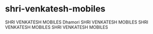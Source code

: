 # shri-venkatesh-mobiles
SHRI VENKATESH  MOBILES Dhamori SHRI VENKATESH  MOBILES SHRI VENKATESH  MOBILES SHRI VENKATESH  MOBILES
